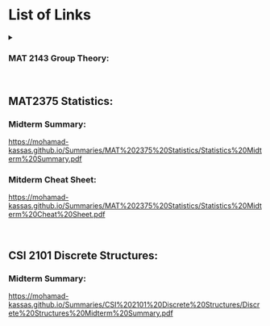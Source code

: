 # List of Links
<details>
  <summary> <h3> MAT 2143 Group Theory: </h3> </summary>
### Midterm Summary: 
https://mohamad-kassas.github.io/Summaries/MAT%202143%20Group%20Theory/Group%20Theory%20Midterm%20Summary.pdf
### Quizzes:
#### Quiz 1 Summary: 
https://mohamad-kassas.github.io/Summaries/MAT%202143%20Group%20Theory/Quizzes%20Summaries/Group%20Theory%20Quiz%201%20Summary.pdf
#### Quiz 2 Summary: 
https://mohamad-kassas.github.io/Summaries/MAT%202143%20Group%20Theory/Quizzes%20Summaries/Group%20Theory%20Quiz%202%20Summary.pdf
#### Quiz 3 Summary: 
https://mohamad-kassas.github.io/Summaries/MAT%202143%20Group%20Theory/Quizzes%20Summaries/Group%20Theory%20Quiz%203%20Summary.pdf
#### Quiz 4 Summary: 
https://mohamad-kassas.github.io/Summaries/MAT%202143%20Group%20Theory/Quizzes%20Summaries/Group%20Theory%20Quiz%204%20Summary.pdf
#### Quiz 5 Summary: 
https://mohamad-kassas.github.io/Summaries/MAT%202143%20Group%20Theory/Quizzes%20Summaries/Group%20Theory%20Quiz%205%20Summary.pdf
</details>
<br>

## MAT2375 Statistics:
### Midterm Summary: 
https://mohamad-kassas.github.io/Summaries/MAT%202375%20Statistics/Statistics%20Midterm%20Summary.pdf
### Mitderm Cheat Sheet: 
https://mohamad-kassas.github.io/Summaries/MAT%202375%20Statistics/Statistics%20Midterm%20Cheat%20Sheet.pdf

<br>

## CSI 2101 Discrete Structures:
### Midterm Summary:
https://mohamad-kassas.github.io/Summaries/CSI%202101%20Discrete%20Structures/Discrete%20Structures%20Midterm%20Summary.pdf

